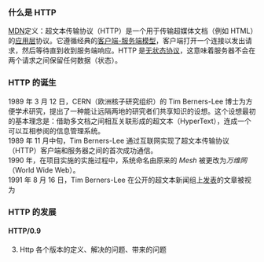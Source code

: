 ### 什么是 HTTP

[MDN](https://developer.mozilla.org/zh-CN/docs/Web/HTTP)定义：超文本传输协议（HTTP）是一个用于传输超媒体文档（例如 HTML）的[应用层](https://zh.wikipedia.org/wiki/%E5%BA%94%E7%94%A8%E5%B1%82)协议。它遵循经典的[客户端-服务端模型](https://zh.wikipedia.org/wiki/%E4%B8%BB%E5%BE%9E%E5%BC%8F%E6%9E%B6%E6%A7%8B)，客户端打开一个连接以发出请求，然后等待直到收到服务端响应。HTTP 是[无状态协议](http://zh.wikipedia.org/wiki/%E6%97%A0%E7%8A%B6%E6%80%81%E5%8D%8F%E8%AE%AE)，这意味着服务器不会在两个请求之间保留任何数据（状态）。

### HTTP 的诞生

1989 年 3 月 12 日，CERN（欧洲核子研究组织）的 Tim Berners-Lee 博士为方便学术研究，提出了一种能让远隔两地的研究者们共享知识的设想。这个设想最初的基本理念是：借助多文档之间相互关联形成的超文本（HyperText），连成一个可以互相参阅的信息管理系统。  
1989 年 11 月中旬，Tim Berners-Lee 通过互联网实现了超文本传输协议（HTTP）客户端和服务器之间的首次成功通信。  
1990 年，在项目实施的实施过程中，系统命名由原来的 _Mesh_ 被更改为*万维网*（World Wide Web）。  
1991 年 8 月 16 日，Tim Berners-Lee 在公开的超文本新闻组上[发表](https://www.w3.org/People/Berners-Lee/1991/08/art-6484.txt)的文章被视为

### HTTP 的发展

#### HTTP/0.9

3. Http 各个版本的定义、解决的问题、带来的问题
